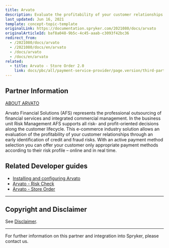 ```yaml
---
title: Arvato
description: Evaluate the profitability of your customer relationships through early identification of credit and fraud risks by integrating the Arvato module into the Spryker Commerce OS.
last_updated: Jun 16, 2021
template: concept-topic-template
originalLink: https://documentation.spryker.com/2021080/docs/arvato
originalArticleId: baf8a048-9b5c-4c45-aaab-c3093f42bc36
redirect_from:
  - /2021080/docs/arvato
  - /2021080/docs/en/arvato
  - /docs/arvato
  - /docs/en/arvato
related:
  - title: Arvato - Store Order 2.0
    link: docs/pbc/all/payment-service-provider/page.version/third-party-integrations/arvato/arvato-store-order.html
---
```


## Partner Information

[ABOUT ARVATO](https://finance.arvato.com//de.html)

 Arvato Financial Solutions (AFS) represents the professional outsourcing of financial services and integrated commercial management. In the business unit Risk Management AFS supports all risk- and profit-oriented decisions along the customer lifecycle. This e-commerce industry solution allows an evaluation of the profitability of your customer relationships through an early identification of credit and fraud risks. With an active payment method selection you can offer your customer only appropriate payment methods according to their risk profile – online and in real time.

 ## Related Developer guides

 * [Installing and configuring Arvato](/docs/pbc/all/payment-service-provider/{{page.version}}/third-party-integrations/arvato/installing-and-configuring-arvato.html)
 * [Arvato - Risk Check](/docs/pbc/all/payment-service-provider/{{page.version}}/third-party-integrations/arvato/arvato-risk-check.html)
 * [Arvato - Store Order](/docs/pbc/all/payment-service-provider/{{page.version}}/third-party-integrations/arvato/arvato-store-order.html)  


---

## Copyright and Disclaimer

See [Disclaimer](https://github.com/spryker/spryker-documentation).

---
For further information on this partner and integration into Spryker, please contact us.

<div class="hubspot-form js-hubspot-form" data-portal-id="2770802" data-form-id="163e11fb-e833-4638-86ae-a2ca4b929a41" id="hubspot-1"></div>
